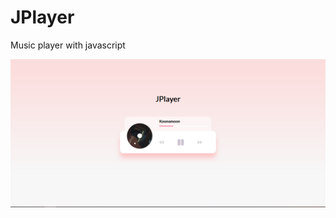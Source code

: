 # JPlayer
Music player with javascript

<div>
  <img src="https://github.com/arminmehraeen/JPlayer/blob/master/github/screen.png">
</div>

